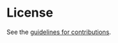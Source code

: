 # License

See the
[guidelines for contributions](https://github.com/igorlord/draft-mdt-quic-explicit-measurements/blob/main/CONTRIBUTING.md).
